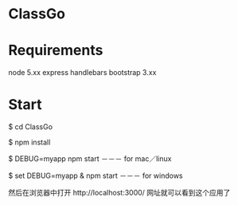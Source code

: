 # ClassGo

# Requirements 
node 5.xx
express
handlebars
bootstrap 3.xx

# Start
$ cd ClassGo  

$ npm install  

$ DEBUG=myapp npm start   －－－ for mac／linux  

$ set DEBUG=myapp & npm start －－－ for windows  

然后在浏览器中打开 http://localhost:3000/ 网址就可以看到这个应用了
